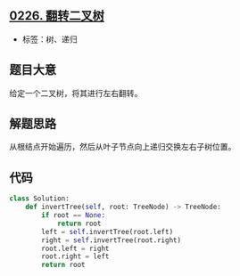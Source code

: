 ## [0226. 翻转二叉树](https://leetcode-cn.com/problems/invert-binary-tree/)

- 标签：树、递归

## 题目大意

给定一个二叉树，将其进行左右翻转。

## 解题思路

从根结点开始遍历，然后从叶子节点向上递归交换左右子树位置。

## 代码

```Python
class Solution:
    def invertTree(self, root: TreeNode) -> TreeNode:
        if root == None:
            return root
        left = self.invertTree(root.left)
        right = self.invertTree(root.right)
        root.left = right
        root.right = left
        return root
```

